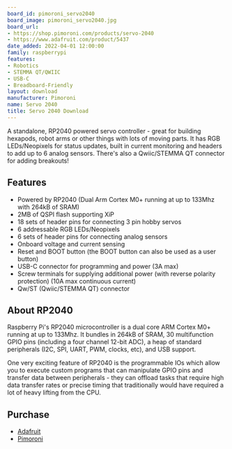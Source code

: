 ```yaml
---
board_id: pimoroni_servo2040
board_image: pimoroni_servo2040.jpg
board_url:
- https://shop.pimoroni.com/products/servo-2040
- https://www.adafruit.com/product/5437
date_added: 2022-04-01 12:00:00
family: raspberrypi
features:
- Robotics
- STEMMA QT/QWIIC
- USB-C
- Breadboard-Friendly
layout: download
manufacturer: Pimoroni
name: Servo 2040
title: Servo 2040 Download
---
```


A standalone, RP2040 powered servo controller - great for building hexapods, robot arms or other things with lots of moving parts. It has RGB LEDs/Neopixels for status updates, built in current monitoring and headers to add up to 6 analog sensors. There's also a Qwiic/STEMMA QT connector for adding breakouts!

## Features
- Powered by RP2040 (Dual Arm Cortex M0+ running at up to 133Mhz with 264kB of SRAM)
- 2MB of QSPI flash supporting XiP
- 18 sets of header pins for connecting 3 pin hobby servos
- 6 addressable RGB LEDs/Neopixels
- 6 sets of header pins for connecting analog sensors
- Onboard voltage and current sensing
- Reset and BOOT button (the BOOT button can also be used as a user button)
- USB-C connector for programming and power (3A max)
- Screw terminals for supplying additional power (with reverse polarity protection) (10A max continuous current)
- Qw/ST (Qwiic/STEMMA QT) connector

## About RP2040
Raspberry Pi's RP2040 microcontroller is a dual core ARM Cortex M0+ running at up to 133Mhz. It bundles in 264kB of SRAM, 30 multifunction GPIO pins (including a four channel 12-bit ADC), a heap of standard peripherals (I2C, SPI, UART, PWM, clocks, etc), and USB support.

One very exciting feature of RP2040 is the programmable IOs which allow you to execute custom programs that can manipulate GPIO pins and transfer data between peripherals - they can offload tasks that require high data transfer rates or precise timing that traditionally would have required a lot of heavy lifting from the CPU.

## Purchase
* [Adafruit](https://www.adafruit.com/product/5437)
* [Pimoroni](https://shop.pimoroni.com/products/servo-2040)

